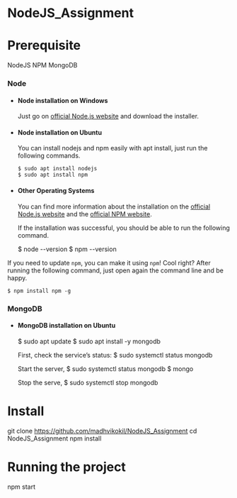 # NodeJS_Assignment

# Prerequisite

NodeJS
NPM
MongoDB

### Node
- #### Node installation on Windows

  Just go on [official Node.js website](https://nodejs.org/) and download the installer.

- #### Node installation on Ubuntu

  You can install nodejs and npm easily with apt install, just run the following commands.

      $ sudo apt install nodejs
      $ sudo apt install npm

- #### Other Operating Systems
  You can find more information about the installation on the [official Node.js website](https://nodejs.org/) and the [official NPM website](https://npmjs.org/).

  If the installation was successful, you should be able to run the following command.

    $ node --version
    $ npm --version    

If you need to update `npm`, you can make it using `npm`! Cool right? After running the following command, just open again the command line and be happy.

    $ npm install npm -g

###

### MongoDB
- #### MongoDB installation on Ubuntu

    $ sudo apt update
    $ sudo apt install -y mongodb

    First, check the service’s status:
    $ sudo systemctl status mongodb

    Start the server,
    $ sudo systemctl status mongodb
    $ mongo

    Stop the serve,
    $ sudo systemctl stop mongodb
    
####

# Install

git clone https://github.com/madhvikokil/NodeJS_Assignment
cd NodeJS_Assignment
npm install

# Running the project
npm start
